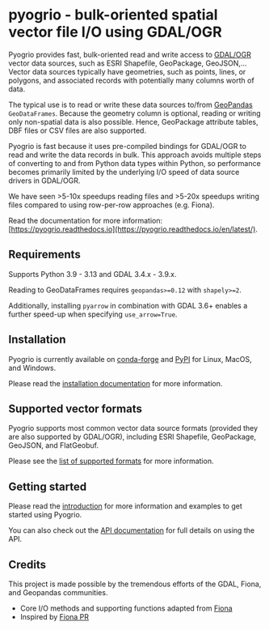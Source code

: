 # pyogrio - bulk-oriented spatial vector file I/O using GDAL/OGR

Pyogrio provides fast, bulk-oriented read and write access to 
[GDAL/OGR](https://gdal.org/en/latest/drivers/vector/index.html) vector data
sources, such as ESRI Shapefile, GeoPackage, GeoJSON,... Vector data sources
typically have geometries, such as points, lines, or polygons, and associated
records with potentially many columns worth of data.

The typical use is to read or write these data sources to/from
[GeoPandas](https://github.com/geopandas/geopandas) `GeoDataFrames`. Because
the geometry column is optional, reading or writing only non-spatial data is
also possible. Hence, GeoPackage attribute tables, DBF files or CSV files are
also supported.

Pyogrio is fast because it uses pre-compiled bindings for GDAL/OGR to read and
write the data records in bulk. This approach avoids multiple steps of
converting to and from Python data types within Python, so performance becomes
primarily limited by the underlying I/O speed of data source drivers in
GDAL/OGR.

We have seen \>5-10x speedups reading files and \>5-20x speedups writing files
compared to using row-per-row approaches (e.g. Fiona).

Read the documentation for more information:
[https://pyogrio.readthedocs.io](https://pyogrio.readthedocs.io/en/latest/).

## Requirements

Supports Python 3.9 - 3.13 and GDAL 3.4.x - 3.9.x.

Reading to GeoDataFrames requires `geopandas>=0.12` with `shapely>=2`.

Additionally, installing `pyarrow` in combination with GDAL 3.6+ enables
a further speed-up when specifying `use_arrow=True`.

## Installation

Pyogrio is currently available on
[conda-forge](https://anaconda.org/conda-forge/pyogrio)
and [PyPI](https://pypi.org/project/pyogrio/)
for Linux, MacOS, and Windows.

Please read the
[installation documentation](https://pyogrio.readthedocs.io/en/latest/install.html)
for more information.

## Supported vector formats

Pyogrio supports most common vector data source formats (provided they are also
supported by GDAL/OGR), including ESRI Shapefile, GeoPackage, GeoJSON, and
FlatGeobuf.

Please see the [list of supported formats](https://pyogrio.readthedocs.io/en/latest/supported_formats.html)
for more information.

## Getting started

Please read the [introduction](https://pyogrio.readthedocs.io/en/latest/supported_formats.html)
for more information and examples to get started using Pyogrio.

You can also check out the [API documentation](https://pyogrio.readthedocs.io/en/latest/api.html)
for full details on using the API.

## Credits

This project is made possible by the tremendous efforts of the GDAL, Fiona, and
Geopandas communities.

-   Core I/O methods and supporting functions adapted from [Fiona](https://github.com/Toblerity/Fiona)
-   Inspired by [Fiona PR](https://github.com/Toblerity/Fiona/pull/540/files)
